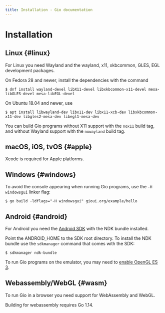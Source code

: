 ```yaml
---
title: Installation - Gio documentation
---
```


# Installation

## Linux {#linux}

For Linux you need Wayland and the wayland, x11, xkbcommon, GLES, EGL development packages.

On Fedora 28 and newer, install the dependencies with the command

    $ dnf install wayland-devel libX11-devel libxkbcommon-x11-devel mesa-libGLES-devel mesa-libEGL-devel

On Ubuntu 18.04 and newer, use

    $ apt install libwayland-dev libx11-dev libx11-xcb-dev libxkbcommon-x11-dev libgles2-mesa-dev libegl1-mesa-dev

You can build Gio programs without X11 support with the `nox11` build tag, and
without Wayland support with the `nowayland` build tag.

## macOS, iOS, tvOS {#apple}

Xcode is required for Apple platforms.

## Windows {#windows}

To avoid the console appearing when running Gio programs, use the `-H windowsgui` linker flag:

	$ go build -ldflags="-H windowsgui" gioui.org/example/hello

## Android {#android}

For Android you need the [Android SDK](https://developer.android.com/studio#command-tools) with the NDK bundle installed.

Point the ANDROID_HOME to the SDK root directory. To install the NDK bundle use the `sdkmanager`
command that comes with the SDK:

	$ sdkmanager ndk-bundle

To run Gio programs on the emulator, you may need to [enable OpenGL ES 3](https://developer.android.com/studio/run/emulator-acceleration).

## Webassembly/WebGL {#wasm}

To run Gio in a browser you need support for WebAssembly and WebGL.

Building for webassembly requires Go 1.14.
